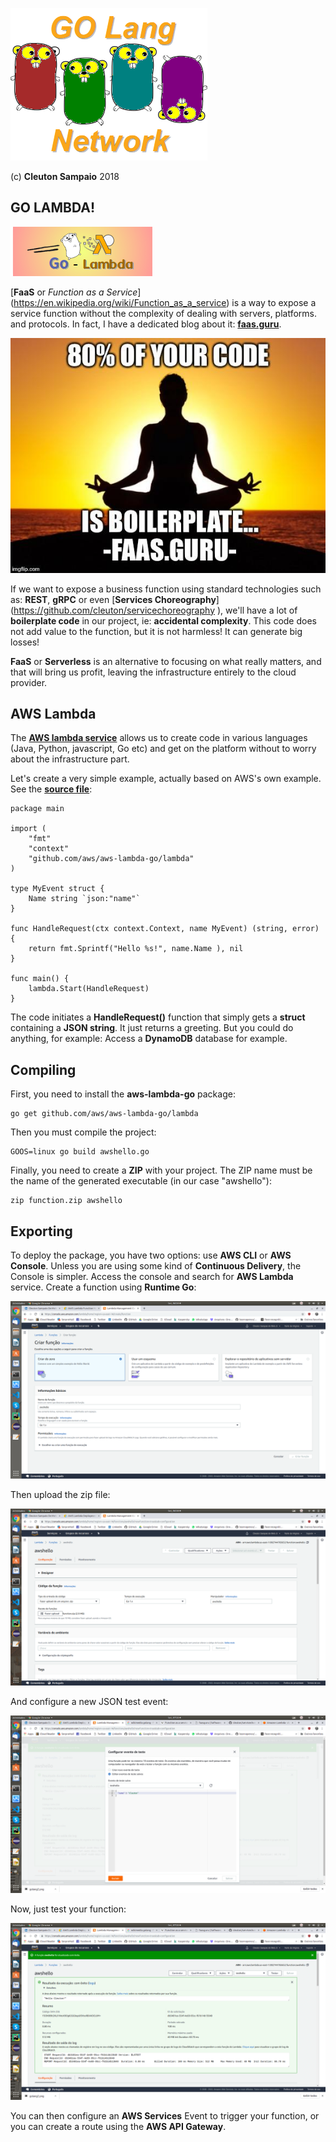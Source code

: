 ![](../../golangnetwork-logo.png)

(c) **Cleuton Sampaio** 2018

## GO LAMBDA!

![](../../images/golambda.png)

[**FaaS** or *Function as a Service*] (https://en.wikipedia.org/wiki/Function_as_a_service) is a way to expose a service function without the complexity of dealing with servers, platforms. and protocols. In fact, I have a dedicated blog about it: [**faas.guru**](http://faas.guru).

![](../../images/faasguru1.jpeg)

If we want to expose a business function using standard technologies such as: **REST**, **gRPC** or even [**Services Choreography**] (https://github.com/cleuton/servicechoreography ), we'll have a lot of **boilerplate code** in our project, ie: **accidental complexity**. This code does not add value to the function, but it is not harmless! It can generate big losses!

**FaaS** or **Serverless** is an alternative to focusing on what really matters, and that will bring us profit, leaving the infrastructure entirely to the cloud provider.

## AWS Lambda

The [**AWS lambda service**](https://aws.amazon.com/en/lambda/) allows us to create code in various languages ​​(Java, Python, javascript, Go etc) and get on the platform without to worry about the infrastructure part.

Let's create a very simple example, actually based on AWS's own example. See the [**source file**](../../code/golambda/awshello.go):

```
package main

import (
	"fmt"
	"context"
	"github.com/aws/aws-lambda-go/lambda"
)

type MyEvent struct {
	Name string `json:"name"`
}

func HandleRequest(ctx context.Context, name MyEvent) (string, error) {
	return fmt.Sprintf("Hello %s!", name.Name ), nil
}

func main() {
	lambda.Start(HandleRequest)
}

```

The code initiates a **HandleRequest()** function that simply gets a **struct** containing a **JSON string**. It just returns a greeting. But you could do anything, for example: Access a **DynamoDB** database for example.

## Compiling

First, you need to install the **aws-lambda-go** package:

```
go get github.com/aws/aws-lambda-go/lambda
```

Then you must compile the project:

```
GOOS=linux go build awshello.go
```

Finally, you need to create a **ZIP** with your project. The ZIP name must be the name of the generated executable (in our case "awshello"):

```
zip function.zip awshello
```

## Exporting

To deploy the package, you have two options: use **AWS CLI** or **AWS Console**. Unless you are using some kind of **Continuous Delivery**, the Console is simpler. Access the console and search for **AWS Lambda** service. Create a function using **Runtime Go**:

![](../../images/f1.png)

Then upload the zip file: 

![](../../images/f2.png)

And configure a new JSON test event: 

![](../../images/f3.png)

Now, just test your function: 

![](../../images/f4.png)

You can then configure an **AWS Services** Event to trigger your function, or you can create a route using the **AWS API Gateway**.

